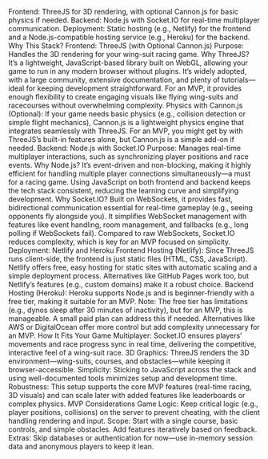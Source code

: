Frontend: ThreeJS for 3D rendering, with optional Cannon.js for basic physics if needed.
Backend: Node.js with Socket.IO for real-time multiplayer communication.
Deployment: Static hosting (e.g., Netlify) for the frontend and a Node.js-compatible hosting service (e.g., Heroku) for the backend.
Why This Stack?
Frontend: ThreeJS (with Optional Cannon.js)
Purpose: Handles the 3D rendering for your wing-suit racing game.
Why ThreeJS?
It’s a lightweight, JavaScript-based library built on WebGL, allowing your game to run in any modern browser without plugins.
It’s widely adopted, with a large community, extensive documentation, and plenty of tutorials—ideal for keeping development straightforward.
For an MVP, it provides enough flexibility to create engaging visuals like flying wing-suits and racecourses without overwhelming complexity.
Physics with Cannon.js (Optional):
If your game needs basic physics (e.g., collision detection or simple flight mechanics), Cannon.js is a lightweight physics engine that integrates seamlessly with ThreeJS.
For an MVP, you might get by with ThreeJS’s built-in features alone, but Cannon.js is a simple add-on if needed.
Backend: Node.js with Socket.IO
Purpose: Manages real-time multiplayer interactions, such as synchronizing player positions and race events.
Why Node.js?
It’s event-driven and non-blocking, making it highly efficient for handling multiple player connections simultaneously—a must for a racing game.
Using JavaScript on both frontend and backend keeps the tech stack consistent, reducing the learning curve and simplifying development.
Why Socket.IO?
Built on WebSockets, it provides fast, bidirectional communication essential for real-time gameplay (e.g., seeing opponents fly alongside you).
It simplifies WebSocket management with features like event handling, room management, and fallbacks (e.g., long polling if WebSockets fail).
Compared to raw WebSockets, Socket.IO reduces complexity, which is key for an MVP focused on simplicity.
Deployment: Netlify and Heroku
Frontend Hosting (Netlify):
Since ThreeJS runs client-side, the frontend is just static files (HTML, CSS, JavaScript). Netlify offers free, easy hosting for static sites with automatic scaling and a simple deployment process.
Alternatives like GitHub Pages work too, but Netlify’s features (e.g., custom domains) make it a robust choice.
Backend Hosting (Heroku):
Heroku supports Node.js and is beginner-friendly with a free tier, making it suitable for an MVP.
Note: The free tier has limitations (e.g., dynos sleep after 30 minutes of inactivity), but for an MVP, this is manageable. A small paid plan can address this if needed.
Alternatives like AWS or DigitalOcean offer more control but add complexity unnecessary for an MVP.
How It Fits Your Game
Multiplayer: Socket.IO ensures players’ movements and race progress sync in real time, delivering the competitive, interactive feel of a wing-suit race.
3D Graphics: ThreeJS renders the 3D environment—wing-suits, courses, and obstacles—while keeping it browser-accessible.
Simplicity: Sticking to JavaScript across the stack and using well-documented tools minimizes setup and development time.
Robustness: This setup supports the core MVP features (real-time racing, 3D visuals) and can scale later with added features like leaderboards or complex physics.
MVP Considerations
Game Logic: Keep critical logic (e.g., player positions, collisions) on the server to prevent cheating, with the client handling rendering and input.
Scope: Start with a single course, basic controls, and simple obstacles. Add features iteratively based on feedback.
Extras: Skip databases or authentication for now—use in-memory session data and anonymous players to keep it lean.